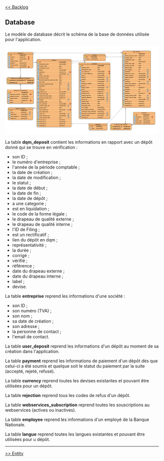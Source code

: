 [<< Backlog](3-0-backlog.md)


## Database ##

Le modèle de database décrit le schéma de la base de données utilisée pour l'application.

![database](./Images/DB_final.PNG)

La table **dqm_deposit** contient les informations en rapport avec un dépôt donné qui se trouve en vérification : 
- son ID ;
- le numéro d'entreprise ; 
- l'année de la période comptable ;
- la date de création ; 
- la date de modification ; 
- le statut ; 
- la date de début ;
- la date de fin ; 
- la date de dépôt ;
- a une categorie ;
- est en liquidation ; 
- le code de la forme légale ;
- le drapeau de qualité externe ;
- le drapeau de qualité interne ;
- l'ID de Filing ;
- est un rectificatif ;
- lien du dépôt en dqm ;
- représentativité ; 
- la durée ;
- corrigé ; 
- vérifié ;
- référence ; 
- date du drapeau externe ;
- date du drapeau interne ;
- label ;
- devise.


La table **entreprise** reprend les informations d'une société : 
- son ID ;
- son numéro (TVA) ;
- son nom ;
- sa date de création ; 
- son adresse ; 
- la personne de contact ;
- l'email de contact. 

La table **user_deposit** reprend les informations d'un dépôt au moment de sa création dans l'application. 

La table **payment** reprend les informations de paiement d'un dépôt dès que celui-ci a été soumis et quelque soit le statut du paiement par la suite (accepté, rejeté, refusé).

La table **currency** reprend toutes les devises existantes et pouvant être utilisées pour un dépôt. 

La table **rejection** reprend tous les codes de refus d'un dépôt. 

La table **webservices_subscription** reprend toutes les souscriptions au webservices (actives ou inactives).

La table **employee** reprend les informations d'un employé de la Banque Nationale. 

La table **langue** reprend toutes les langues existantes et pouvant être utilisées pour u dépôt. 


---

[>> Entity](5-0-entity.md) 